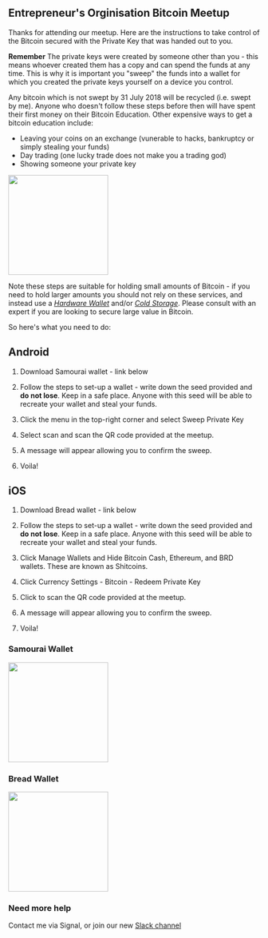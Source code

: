 ## Entrepreneur's Orginisation Bitcoin Meetup

Thanks for attending our meetup. Here are the instructions to take control of the Bitcoin secured with the Private Key that was handed out to you.

**Remember** The private keys were created by someone other than you - this means whoever created them has a copy and can spend the funds at any time. This is why it is important you "sweep" the funds into a wallet for which you created the private keys yourself on a device you control.

Any bitcoin which is not swept by 31 July 2018 will be recycled (i.e. swept by me). Anyone who doesn't follow these steps before then will have spent their first money on their Bitcoin Education. Other expensive ways to get a bitcoin education include:

- Leaving your coins on an exchange (vunerable to hacks, bankruptcy or simply stealing your funds)
- Day trading (one lucky trade does not make you a trading god)
- Showing someone your private key

<img src="https://beijingbitcoinmeetup.github.io/EO/assets/wallet-inspector.jpg" width="200">

Note these steps are suitable for holding small amounts of Bitcoin - if you need to hold larger amounts you should not rely on these services, and instead use a [_Hardware Wallet_](https://en.bitcoin.it/wiki/Hardware_wallet) and/or [_Cold Storage_](https://en.bitcoin.it/wiki/Cold_storage). Please consult with an expert if you are looking to secure large value in Bitcoin.

So here's what you need to do:

## Android
1. Download Samourai wallet - link below

2. Follow the steps to set-up a wallet - write down the seed provided and **do not lose**. Keep in a safe place. Anyone with this seed will be able to recreate your wallet and steal your funds. 

3. Click the menu in the top-right corner and select Sweep Private Key

4. Select scan and scan the QR code provided at the meetup.

5. A message will appear allowing you to confirm the sweep.

6. Voila!

## iOS
1. Download Bread wallet - link below

2. Follow the steps to set-up a wallet - write down the seed provided and **do not lose**. Keep in a safe place. Anyone with this seed will be able to recreate your wallet and steal your funds. 

3. Click Manage Wallets and Hide Bitcoin Cash, Ethereum, and BRD wallets. These are known as Shitcoins.

4. Click Currency Settings - Bitcoin - Redeem Private Key

5. Click to scan the QR code provided at the meetup.

6. A message will appear allowing you to confirm the sweep.

7. Voila!

### Samourai Wallet
<img src="https://beijingbitcoinmeetup.github.io/EO/assets/samourai-wallet.png" width="200">

### Bread Wallet
<img src="https://beijingbitcoinmeetup.github.io/EO/assets/bread-wallet.png" width="200">

### Need more help

Contact me via Signal, or join our new [Slack channel](https://join.slack.com/t/beijingbitcoinmeetup/shared_invite/enQtMzk1MzU4OTE4MzIxLWFlYTA4MjFkOWE4YWNiYTAxMmM1ZjQ0ZTQwNGQ3ZjcyNWQ0NjMwMzA5OWRjNDBjNDk3ZTUxNWY1NTcyMjlhYmI)

